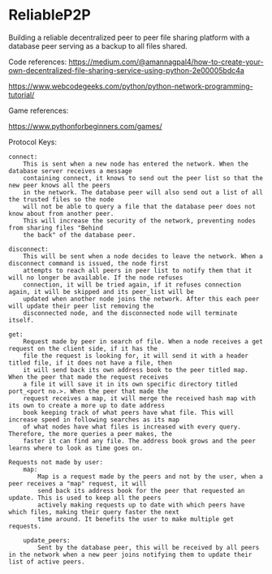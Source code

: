 # ReliableP2P
Building a reliable decentralized peer to peer file sharing platform with a database peer serving as a backup to all files shared.

Code references:
https://medium.com/@amannagpal4/how-to-create-your-own-decentralized-file-sharing-service-using-python-2e00005bdc4a

https://www.webcodegeeks.com/python/python-network-programming-tutorial/

Game references:

https://www.pythonforbeginners.com/games/

Protocol Keys:
    
    connect: 
        This is sent when a new node has entered the network. When the database server receives a message 
        containing connect, it knows to send out the peer list so that the new peer knows all the peers 
        in the network. The database peer will also send out a list of all the trusted files so the node
        will not be able to query a file that the database peer does not know about from another peer.
        This will increase the security of the network, preventing nodes from sharing files "Behind
        the back" of the database peer.

    disconnect:
        This will be sent when a node decides to leave the network. When a disconnect command is issued, the node first 
        attempts to reach all peers in peer list to notify them that it will no longer be available. If the node refuses 
        connection, it will be tried again, if it refuses connection again, it will be skipped and its peer_list will be 
        updated when another node joins the network. After this each peer will update their peer list removing the 
        disconnected node, and the disconnected node will terminate itself.
    
    get:
        Request made by peer in search of file. When a node receives a get request on the client side, if it has the 
        file the request is looking for, it will send it with a header titled file, if it does not have a file, then 
        it will send back its own address book to the peer titled map. When the peer that made the request receives 
        a file it will save it in its own specific directory titled port_<port no.>. When the peer that made the 
        request receives a map, it will merge the received hash map with its own to create a more up to date address 
        book keeping track of what peers have what file. This will increase speed in following searches as its map 
        of what nodes have what files is increased with every query. Therefore, the more queries a peer makes, the 
        faster it can find any file. The address book grows and the peer learns where to look as time goes on.

    Requests not made by user:
        map:
            Map is a request made by the peers and not by the user, when a peer receives a "map" request, it will
            send back its address book for the peer that requested an update. This is used to keep all the peers
            actively making requests up to date with which peers have which files, making their query faster the next
            time around. It benefits the user to make multiple get requests.
        
        update_peers:
            Sent by the database peer, this will be received by all peers in the network when a new peer joins notifying them to update their list of active peers.
